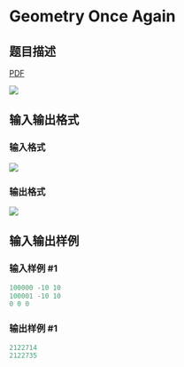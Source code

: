 # Geometry Once Again

## 题目描述

[problemUrl]: https://uva.onlinejudge.org/index.php?option=com_onlinejudge&Itemid=8&category=22&page=show_problem&problem=1950

[PDF](https://uva.onlinejudge.org/external/110/p11009.pdf)

![](https://cdn.luogu.com.cn/upload/vjudge_pic/UVA11009/aaf3b8cbb0c8416d3ad0a15c8a8d77642643e269.png)

## 输入输出格式

### 输入格式

![](https://cdn.luogu.com.cn/upload/vjudge_pic/UVA11009/795fe2b00a608fee0ab70e1ffc057cf3431fdf1f.png)

### 输出格式

![](https://cdn.luogu.com.cn/upload/vjudge_pic/UVA11009/9222779e38182141a47d151a674fad7e8fa1070b.png)

## 输入输出样例

### 输入样例 #1

```cpp
100000 -10 10
100001 -10 10
0 0 0
```


### 输出样例 #1

```cpp
2122714
2122735
```


